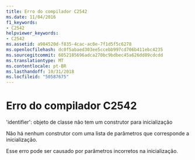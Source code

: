 ```yaml
---
title: Erro do compilador C2542
ms.date: 11/04/2016
f1_keywords:
- C2542
helpviewer_keywords:
- C2542
ms.assetid: a984520d-f835-4cac-ac0e-7f1d5f5c6278
ms.openlocfilehash: dc0f5abaed303ee5ccebb997cd706b411ebc4235
ms.sourcegitcommit: 6052185696adca270bc9bdbec45a626dd89cdcdd
ms.translationtype: MT
ms.contentlocale: pt-BR
ms.lasthandoff: 10/31/2018
ms.locfileid: "50587675"
---
```

# <a name="compiler-error-c2542"></a>Erro do compilador C2542

'identifier': objeto de classe não tem um construtor para inicialização

Não há nenhum construtor com uma lista de parâmetros que corresponde a inicialização.

Esse erro pode ser causado por parâmetros incorretos na inicialização.